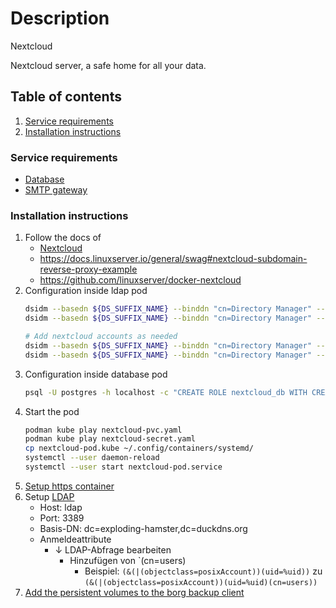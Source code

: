 # Description

Nextcloud

Nextcloud server, a safe home for all your data.

## Table of contents

1. [Service requirements](#service-requirements)
2. [Installation instructions](#installation-instructions)

### Service requirements

- [Database](../database/README.md)
- [SMTP gateway](../notification/README.md)

### Installation instructions

1. Follow the docs of
    - [Nextcloud](https://nextcloud.com/support/)
    - https://docs.linuxserver.io/general/swag#nextcloud-subdomain-reverse-proxy-example
    - https://github.com/linuxserver/docker-nextcloud
2. Configuration inside ldap pod
   ```bash
   dsidm --basedn ${DS_SUFFIX_NAME} --binddn "cn=Directory Manager" --bindpw ${DS_DM_PASSWORD} localhost user create --uid nextcloud_db --cn databases --displayName "Nextcloud Database" --uidNumber 1001 --gidNumber 1001 --homeDirectory /home/nextcloud_db
   dsidm --basedn ${DS_SUFFIX_NAME} --binddn "cn=Directory Manager" --bindpw ${DS_DM_PASSWORD} localhost account reset_password uid=nextcloud_db,ou=people,${DS_SUFFIX_NAME}
   
   # Add nextcloud accounts as needed
   dsidm --basedn ${DS_SUFFIX_NAME} --binddn "cn=Directory Manager" --bindpw ${DS_DM_PASSWORD} localhost user create --uid username --cn users --displayName "Max Mustermann" --uidNumber 1002 --gidNumber 1002 --homeDirectory /home/username
   dsidm --basedn ${DS_SUFFIX_NAME} --binddn "cn=Directory Manager" --bindpw ${DS_DM_PASSWORD} localhost account reset_password uid=username,ou=people,${DS_SUFFIX_NAME}
   ```
3. Configuration inside database pod
   ```bash
   psql -U postgres -h localhost -c "CREATE ROLE nextcloud_db WITH CREATEDB LOGIN;"
   ```
4. Start the pod
   ```bash
   podman kube play nextcloud-pvc.yaml
   podman kube play nextcloud-secret.yaml
   cp nextcloud-pod.kube ~/.config/containers/systemd/
   systemctl --user daemon-reload
   systemctl --user start nextcloud-pod.service
   ```
5. [Setup https container](../dynds-https-ip/README.md)
6. Setup [LDAP](https://docs.nextcloud.com/server/latest/admin_manual/configuration_user/user_auth_ldap.html)
    - Host: ldap
    - Port: 3389
    - Basis-DN: dc=exploding-hamster,dc=duckdns.org
    - Anmeldeattribute
        - ↓ LDAP-Abfrage bearbeiten
            - Hinzufügen von `(cn=users)
                - Beispiel:
                  `(&(|(objectclass=posixAccount))(uid=%uid))`
                  zu
                  `(&(|(objectclass=posixAccount))(uid=%uid)(cn=users))`
7. [Add the persistent volumes to the borg backup client](../../../container/services/borg-backup/client/README.md)
